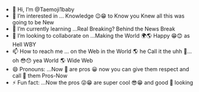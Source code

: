 - 👋 Hi, I’m @Taemoji1baby
- 👀 I’m interested in ... Knowledge 😉😁 to Know you Knew all this was going to be New
- 🌱 I’m currently learning ...Real Breaking? Behind the News Break 
- 💞️ I’m looking to collaborate on ...Making the World 🌍🌎 Happy 😁😊 as Hell WBY
- 📫 How to reach me ... on the Web in the World 🌎 he Call it the uhh 🤔... oh 😳😯 yea World 🌎 Wide Web 
- 😄 Pronouns: ...Now 🤯 are pros 😀 now you can give them respect and call 🤙 them Pros-Now
- ⚡ Fun fact: ...Now the pros 😜😁 are super cool 😎😁 and good 💯 looking 

<!---
Taemoji1baby/Taemoji1baby is a ✨ special ✨ repository because its `README.md` (this file) appears on your GitHub profile.
You can click the Preview link to take a look at your changes.
--->
